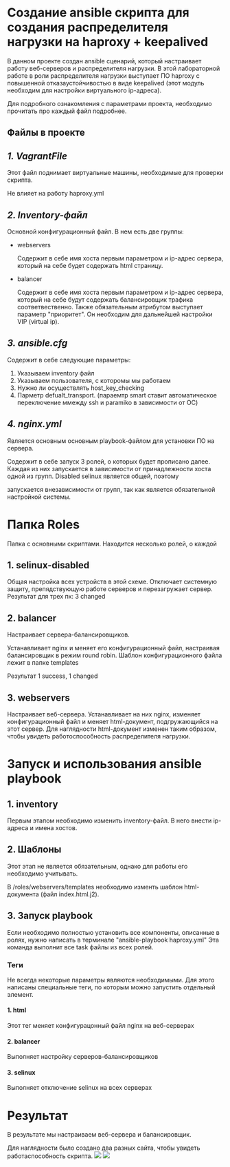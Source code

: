 # Создание ansible скрипта для создания распределителя нагрузки на haproxy + keepalived
В данном проекте создан ansible сценарий, который настраивает работу веб-серверов и распределителя нагрузки. В этой лабораторной работе в роли распределителя нагрузки выступает ПО haproxy с повышенной отказаустойчивостью в виде keepalived (этот модуль необходим для настройки виртуального ip-адреса).

Для подробного ознакомления с параметрами проекта, необходимо прочитать про каждый файл подробнее.

## Файлы в проекте
## *1. VagrantFile*
Этот файл поднимает виртуальные машины, необходимые для проверки скрипта.

Не влияет на работу haproxy.yml
## *2. Inventory-файл*
Основной конфигурационный файл. 
В нем есть две группы:
* webservers

    Содержит в себе имя хоста первым параметром и ip-адрес сервера, который на себе будет содержать html страницу.
* balancer

    Содержит в себе имя хоста первым параметром и ip-адрес сервера, который на себе будут содержать балансировщик трафика соответвественно. Также обязательным атрибутом выступает параметр "приоритет". Он необходим для дальнейшей настройки VIP (virtual ip).


## *3. ansible.cfg*
Содержит в себе следующие параметры:
1. Указываем inventory файл
2. Указываем пользователя, с которомы мы работаем
3. Нужно ли осуществлять host_key_checking
4. Парметр defualt_transport. (параемтр smart ставит автоматическое переключение ммежду ssh и paramiko в зависимости от ОС)


## *4. nginx.yml*
Является основным основным playbook-файлом для установки ПО на сервера.

Содержит в себе запуск 3 ролей, о которых будет прописано далее. Каждая из них запускается в зависимости от принадлежности хоста одной из групп. Disabled selinux является общей, поэтому

запускается внезависимости от групп, так как является обязательной настройкой системы.

# **Папка Roles**
Папка с основными скриптами. Находится несколько ролей, о каждой 
## 1. selinux-disabled
Общая настройка всех устройств в этой схеме. Отключает системную защиту, препядствующую работе серверов и перезагружает сервер.
Результат для трех пк: 3 changed

## 2. balancer
Настраивает сервера-балансировщиков.

Устанавливает nginx и меняет его конфигурационный файл, настраивая балансировщик в режим round robin. Шаблон конфигурационного файла лежит в папке templates

Результат 1 success, 1 changed

## 3. webservers
Настраивает веб-сервера. Устанавливает на них nginx, изменяет конфигурационный файл и меняет html-документ, подгружающийся на этот сервер.
Для наглядности html-документ изменен таким образом, чтобы увидеть работоспособность распределителя нагрузки.

Запуск и использования ansible playbook
======================================
## 1. inventory
Первым этапом необходимо изменить inventory-файл. В него внести ip-адреса и имена хостов.
## 2. Шаблоны
Этот этап не является обязательным, однако для работы его необходимо учитывать. 

В /roles/webservers/templates необходимо изменть шаблон html-документа (файл index.html.j2).
## 3. Запуск playbook
Если необходимо полностью установить все компоненты, описанные в ролях, нужно написать в терминале 
"ansible-playbook haproxy.yml"
Эта команда выполнит все task файлы из всех ролей. 

### Теги
Не всегда некоторые параметры являются необходимыми. Для этого написаны специальные теги, по которым можно запустить отдельный элемент.

#### 1. html

Этот тег меняет конфигурацонный файл nginx на веб-серверах

#### 2. balancer

Выполняет настройку серверов-балансировщиков

#### 3. selinux

Выполняет отключение selinux на всех серверах


# **Результат**
В результате мы настраиваем веб-сервера и балансировщик.

 Для наглядности было создано два разных сайта, чтобы увидеть работаспособность скрипта.
![](web1.jpg)
![](web2.jpg)